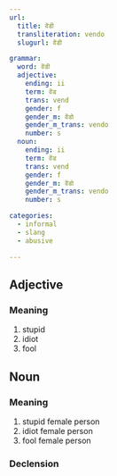 ```yaml
---
url:
  title: वेंडी
  transliteration: vendo
  slugurl: वेंडी

grammar:
  word: वेंडी
  adjective:
    ending: ii
    term: वेंड
    trans: vend
    gender: f
    gender_m: वेंडो
    gender_m_trans: vendo
    number: s
  noun:
    ending: ii
    term: वेंड
    trans: vend
    gender: f
    gender_m: वेंडो
    gender_m_trans: vendo
    number: s

categories:
  - informal
  - slang
  - abusive

---
```


## Adjective
### Meaning
1. stupid
2. idiot
3. fool

## Noun
### Meaning
1. stupid female person
2. idiot female person
3. fool female person

### Declension
<noun-decl :grammar="grammar"></noun-decl>